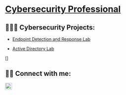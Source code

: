 <h1><br/><a href="https://www.linkedin.com/in/adf83/">Cybersecurity Professional</a></h1>

<h2>👨🏿‍💻 Cybersecurity Projects:</h2>

  - [Endpoint Detection and Response Lab](https://github.com/4cysec/Endpoint-Detection-and-Response)

  - [Active Directory Lab](https://github.com/4cysec/Active-Directory-Lab/tree/main)


[<script src="https://tryhackme.com/badge/2218786"></script>]



<h2> 🤳🏿 Connect with me:</h2>

[<img align="left" alt="AndyFlambert | LinkedIn" width="22px" src="https://cdn.jsdelivr.net/npm/simple-icons@v3/icons/linkedin.svg" />][linkedin]

[linkedin]: https://linkedin.com/in/adf83
